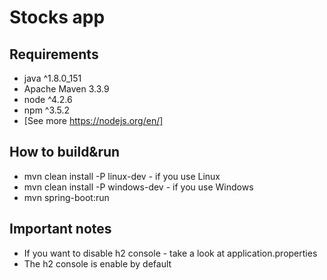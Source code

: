 # Stocks app

## Requirements 
* java ^1.8.0_151
* Apache Maven 3.3.9
* node ^4.2.6
* npm ^3.5.2
* [See more https://nodejs.org/en/]

## How to build&run
* mvn clean install -P linux-dev - if you use Linux
* mvn clean install -P windows-dev - if you use Windows
* mvn spring-boot:run

## Important notes
* If you want to disable h2 console - take a look at application.properties
* The h2 console is enable by default
